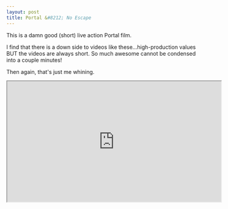 ```yaml
---
layout: post
title: Portal &#8212; No Escape
---
```


This is a damn good (short) live action Portal film.

I find that there is a down side to videos like these...high-production values BUT the videos are always short. So much awesome cannot be condensed into a couple minutes!

Then again, that's just me whining.

<div class="video-container">
<iframe width="560" height="316" src="http://www.youtube.com/embed/4drucg1A6Xk"></iframe>
</div>